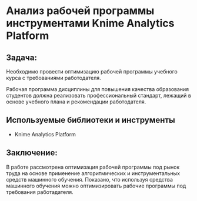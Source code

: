 # Анализ рабочей программы инструментами Knime Analytics Platform

## Задача:
Необходимо провести оптимизацию рабочей программы учебного курса с требованиями работодателя.

Рабочая программа дисциплины для повышения качества образования студентов
должна реализовать профессиональный стандарт, лежащий в основе учебного плана и
рекомендации работодателя.

## Используемые библиотеки и инструменты
- Knime Analytics Platform

## Заключение:

В работе рассмотрена оптимизация рабочей программы под рынок труда на основе
применение алгоритмических и инструментальных средств машинного обучения. Показано, что используя средства машинного обучения можно оптимизировать рабочие программы под требования работадателя.